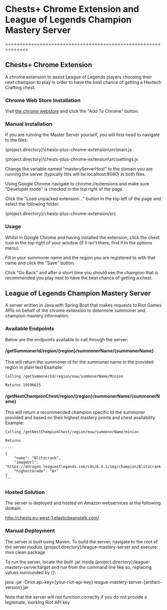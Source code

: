 # Chests+ Chrome Extension and League of Legends Champion Mastery Server #
==============================================================

## Chests+ Chrome Extension ##
A chrome extension to assist League of Legends players choosing their next champion to play in order to have the best chance of getting a Hextech Crafting chest.

### Chrome Web Store Installation ###
Visit [the chrome webstore](https://chrome.google.com/webstore/detail/chests%20/mdcgedghcdekikfiipnlgniigddifpnf) and click the "Add To Chrome" button.

### Manual Installation ###
If you are running the Master Server yourself, you will first need to navigate to the files:

{project.directory}\chests-plus-chrome-extension\src\main.js

{project.directory}\chests-plus-chrome-extension\src\settings.js

Change the variable named "masteryServerHost" to the domain you are running the server (typically this will be localhost:8080) in both files.

Using Google Chrome navigate to chrome://extensions and make sure "Developer mode" is checked in the top right of the page.

Click the "Load unpacked extension..." button in the top left of the page and select the following folder:

{project.directory}/chests-plus-chrome-extension/src

### Usage ####
Whilst in Google Chrome and having installed the extension, click the chest icon in the top right of your window (if it isn't there, find it in the options menu).

Fill in your summoner name and the region you are registered to with that name and click the "Save" button.

Click "Go Back" and after a short time you should see the champion that is recommended you play next to have the best chance of getting a chest.

## League of Legends Champion Mastery Server ##
A server written in Java with Spring Boot that makes requests to Riot Games APIs on behalf of the chrome extension to determine summoner and champion mastery information.

### Available Endpoints ###
Below are the endpoints available to call through the server:

#### /getSummonerId/region/{region}/summonerName/{summonerName} ####
This will return the summoner id for the summoner name in the provided region in plain text
Example: 

	Calling /getSummonerId/region/euw/summonerName/Minion
	
	Returns 19596625
	
#### /getNextChampionChest/region/{region}/summonerName/{summonerName} ####
This will return a recommended champion specific to the summoner provided and based on their highest mastery points and chest availability
Example:

	Calling /getNextChampionChest/region/euw/summonerName/minion
	
	Returns
	
	```
	{
		"name": "Blitzcrank",
		"imageUrl": "https://ddragon.leagueoflegends.com/cdn/6.9.1/img/champion/Blitzcrank.png",
		"highestGrade": "A+"
	}
	```

### Hosted Solution ###
The server is deployed and hosted on Amazon webservices at the following domain:

http://chests.eu-west-1.elasticbeanstalk.com/

### Manual Deployment ###
The server is built using Maven. To build the server, navigate to the root of the server module {project.directory}/league-mastery-server and execute:
mvn clean package

To run the server, locate the built .jar inside {project.directory}/league-mastery-server/target and run from the command line like so, replacing values surrounded by {}:

java -jar -Driot.api-key={your-riot-api-key} league-mastery-server-{artifact-version}.jar

Note that the server will not function correctly if you do not provide a legitimate, working Riot API key

